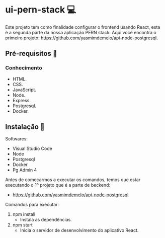 # ui-pern-stack 💻
Este projeto tem como finalidade configurar o frontend usando React, esta é a segunda parte da nossa aplicação PERN stack.
Aqui você encontra o primeiro projeto: https://github.com/yasmimdemelo/api-node-postgresql.

## Pré-requisitos 🚀

### Conhecimento 
- HTML.
- CSS.
- JavaScript.
- Node.
- Express.
- Postgresql.
- Docker.

## Instalação 🚀
Softwares:
- Visual Studio Code
- Node
- Postgresql
- Docker
- Pg Admin 4

Antes de começarmos a executar os comandos, temos que estar executando o 1º projeto que é a parte de beckend:
- https://github.com/yasmimdemelo/api-node-postgresql

Comandos para executar:
1. npm install
    - Instala as dependências.
2. npm start
    - Inicia o servidor de desenvolvimento do aplicativo React.